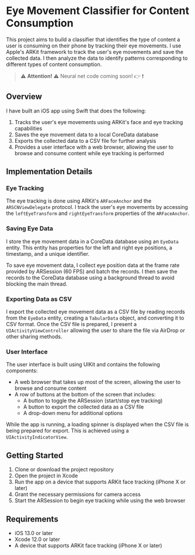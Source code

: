 # Eye Movement Classifier for Content Consumption

This project aims to build a classifier that identifies the type of content a user is consuming on their phone by tracking their eye movements. I use Apple's ARKit framework to track the user's eye movements and save the collected data. I then analyze the data to identify patterns corresponding to different types of content consumption.

> :warning: **Attention!** :warning: Neural net code coming soon! :point_right: :exclamation:

## Overview

I have built an iOS app using Swift that does the following:

1. Tracks the user's eye movements using ARKit's face and eye tracking capabilities
2. Saves the eye movement data to a local CoreData database
3. Exports the collected data to a CSV file for further analysis
4. Provides a user interface with a web browser, allowing the user to browse and consume content while eye tracking is performed

## Implementation Details

### Eye Tracking

The eye tracking is done using ARKit's `ARFaceAnchor` and the `ARSCNViewDelegate` protocol. I track the user's eye movements by accessing the `leftEyeTransform` and `rightEyeTransform` properties of the `ARFaceAnchor`.

### Saving Eye Data

I store the eye movement data in a CoreData database using an `EyeData` entity. This entity has properties for the left and right eye positions, a timestamp, and a unique identifier.

To save eye movement data, I collect eye position data at the frame rate provided by ARSession (60 FPS) and batch the records. I then save the records to the CoreData database using a background thread to avoid blocking the main thread.

### Exporting Data as CSV

I export the collected eye movement data as a CSV file by reading records from the `EyeData` entity, creating a `TabularData` object, and converting it to CSV format. Once the CSV file is prepared, I present a `UIActivityViewController` allowing the user to share the file via AirDrop or other sharing methods.

### User Interface

The user interface is built using UIKit and contains the following components:

- A web browser that takes up most of the screen, allowing the user to browse and consume content
- A row of buttons at the bottom of the screen that includes:
  - A button to toggle the ARSession (start/stop eye tracking)
  - A button to export the collected data as a CSV file
  - A drop-down menu for additional options

While the app is running, a loading spinner is displayed when the CSV file is being prepared for export. This is achieved using a `UIActivityIndicatorView`.

## Getting Started

1. Clone or download the project repository
2. Open the project in Xcode
3. Run the app on a device that supports ARKit face tracking (iPhone X or later)
4. Grant the necessary permissions for camera access
5. Start the ARSession to begin eye tracking while using the web browser

## Requirements

- iOS 13.0 or later
- Xcode 12.0 or later
- A device that supports ARKit face tracking (iPhone X or later)